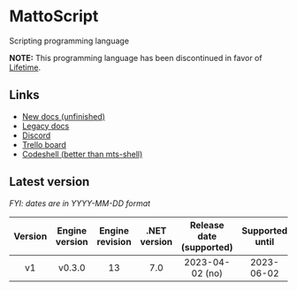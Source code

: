 # MattoScript
Scripting programming language

**NOTE:** This programming language has been discontinued in favor of [Lifetime](https://github.com/Matto58/lifetime).

## Links
- [New docs (unfinished)](https://matto58.rf.gd/mtsdocs)
- [Legacy docs](https://github.com/Matto58/MattoScript/wiki/Documentation)
- [Discord](https://discord.gg/2R2aC5NTd7)
- [Trello board](https://trello.com/b/nGJyW8r9/mattoscript)
- [Codeshell (better than mts-shell)](https://github.com/Matto58/Codeshell/)


## Latest version
*FYI: dates are in YYYY-MM-DD format*

| Version | Engine version | Engine revision | .NET version | Release date (supported) | Supported until |
|:-:|:-:|:-:|:-:|:-:|:-:|
| v1 | v0.3.0 | 13 | 7.0 | 2023-04-02 (no) | 2023-06-02 |
